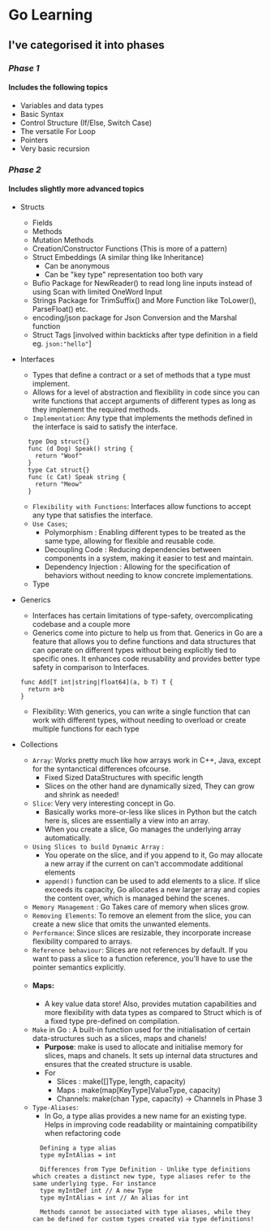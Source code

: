 # Go Learning

## I've categorised it into phases

### *Phase 1*

#### Includes the following topics

+ Variables and data types
+ Basic Syntax
+ Control Structure (If/Else, Switch Case)
+ The versatile For Loop
+ Pointers
+ Very basic recursion

### *Phase 2*

#### Includes slightly more advanced topics

+ Structs
  + Fields
  + Methods
  + Mutation Methods
  + Creation/Constructor Functions (This is more of a pattern)
  + Struct Embeddings (A similar thing like Inheritance)
    + Can be anonymous
    + Can be "key type" representation too both vary
  + Bufio Package for NewReader() to read long line inputs instead of using Scan with limited OneWord Input
  + Strings Package for TrimSuffix() and More Function like ToLower(), ParseFloat() etc.
  + encoding/json package for Json Conversion and the Marshal function
  + Struct Tags [involved within backticks after type definition in a field eg. `json:"hello"`]
  
+ Interfaces
  + Types that define a contract or a set of methods that a type must implement.
  + Allows for a level of abstraction and flexibility in code since you can write functions that accept arguments of different types as long as they implement the required methods.
  + `Implementation`: Any type that implements the methods defined in the interface is said to satisfy the interface.
  
  ```
    type Dog struct{}
    func (d Dog) Speak() string {
      return "Woof"
    }
    type Cat struct{}
    func (c Cat) Speak string {
      return "Meow"
    }
  ```

  + `Flexibility with Functions`: Interfaces allow functions to accept any type that satisfies the interface.
  + `Use Cases`;
    + Polymorphism : Enabling different types to be treated as the same type, allowing for flexible and reusable code.
    + Decoupling Code : Reducing dependencies between components in a system, making it easier to test and maintain.
    + Dependency Injection : Allowing for the specification of behaviors without needing to know concrete implementations.
  + Type

+ Generics
  + Interfaces has certain limitations of type-safety, overcomplicating codebase and a couple more
  + Generics come into picture to help us from that. Generics in Go are a feature that allows you to define functions and data structures that can operate on different types without being explicitly tied to specific ones. It enhances code reusability and provides better type safety in comparison to Interfaces.
  ```
  func Add[T int|string|float64](a, b T) T {
    return a+b
  }
  ```
  + Flexibility: With generics, you can write a single function that can work with different types, without needing to overload or create multiple functions for each type

+ Collections
  + `Array`: Works pretty much like how arrays work in C++, Java, except for the syntanctical differences ofcourse.
    + Fixed Sized DataStructures with specific length
    + Slices on the other hand are dynamically sized, They can grow and shrink as needed! 
  + `Slice`: Very very interesting concept in Go. 
    + Basically works more-or-less like slices in Python but the catch here is, slices are essentially a view into an array. 
    + When you create a slice, Go manages the underlying array automatically.
  + `Using Slices to build Dynamic Array` :
    + You operate on the slice, and if you append to it, Go may allocate a new array if the current on can't accommodate additional elements
    + `append()` function can be used to add elements to a slice. If slice exceeds its capacity, Go allocates a new larger array and copies the content over, which is managed behind the scenes.
  + `Memory Management` : Go Takes care of memory when slices grow. 
  + `Removing Elements`: To remove an element from the slice, you can create a new slice that omits the unwanted elements. 
  + `Performance`: Since slices are resizable, they incorporate increase flexibility compared to arrays. 
  + `Reference behaviour`: Slices are not references by default. If you want to pass a slice to a function reference, you'll have to use the pointer semantics explicitly.
  + #### Maps:
    + A key value data store! Also, provides mutation capabilities and more flexibility with data types as compared to Struct which is of a fixed type pre-defined on compilation.
  + `Make` in Go : A built-in function used for the initialisation of certain data-structures such as a slices, maps and chanels! 
    + **Purpose**: make is used to allocate and initialise memory for slices, maps and chanels. It sets up internal data structures and ensures that the created structure is usable.
    + For 
      + Slices : make([]Type, length, capacity)
      + Maps : make(map[KeyType]ValueType, capacity)
      + Channels: make(chan Type, capacity) -> Channels in Phase 3
  + `Type-Aliases`:
    + In Go, a type alias provides a new name for an existing type. Helps in improving code readability or maintaining compatibility when refactoring code
    ``` 
      Defining a type alias
      type myIntAlias = int

      Differences from Type Definition - Unlike type definitions which creates a distinct new type, type aliases refer to the same underlying type. For instance
      type myIntDef int // A new Type
      type myIntAlias = int // An alias for int

      Methods cannot be associated with type aliases, while they can be defined for custom types created via type definitions!
    ```
  